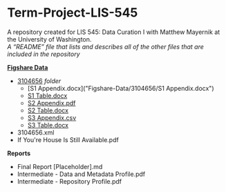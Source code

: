 # Term-Project-LIS-545
A repository created for LIS 545: Data Curation I with Matthew Mayernik at the University of Washington.    
*A “README” file that lists and describes all of the other files that are included in the repository*   
  
**[Figshare Data](Figshare-Data)**  
 * [3104656](Figshare-Data/3104656) *folder*
    * [S1 Appendix.docx]("Figshare-Data/3104656/S1 Appendix.docx")  
    * [S1 Table.docx]()  
    * [S2 Appendix.pdf]()  
    * [S2 Table.docx]()  
    * [S3 Appendix.csv]()  
    * [S3 Table.docx]()  
* 3104656.xml  
* If You're House Is Still Available.pdf  
  
**Reports**
* Final Report [Placeholder].md
* Intermediate - Data and Metadata Profile.pdf
* Intermediate - Repository Profile.pdf
